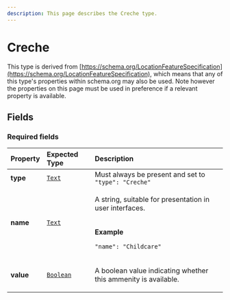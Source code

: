 ```yaml
---
description: This page describes the Creche type.
---
```


# Creche

This type is derived from [https://schema.org/LocationFeatureSpecification](https://schema.org/LocationFeatureSpecification), which means that any of this type's properties within schema.org may also be used. Note however the properties on this page must be used in preference if a relevant property is available.

## **Fields**

### **Required fields**
    
<table>
  <thead>
    <tr>
      <th style="text-align:left">Property</th>
      <th style="text-align:left">Expected Type</th>
      <th style="text-align:left">Description</th>
    </tr>
  </thead>
  <tbody>
    <tr>
      <td style="text-align:left"><b>type</b></td>
      <td style="text-align:left">
        <a href="https://schema.org/Text"><code>Text</code></a>
      </td>
      <td style="text-align:left">
        Must always be present and set to <code>"type": "Creche"</code>
      </td>
    </tr>
    <tr>
      <td style="text-align:left"><b>name</b></td>
      <td style="text-align:left">
        <a href="https://schema.org/Text"><code>Text</code></a>
      </td>
      <td style="text-align:left">
        <p>A string, suitable for presentation in user interfaces.</p><p></br><b>Example</b></p><p><code>"name": "Childcare"</code></p>
      </td>
    </tr>
    <tr>
      <td style="text-align:left"><b>value</b></td>
      <td style="text-align:left">
        <a href="https://schema.org/Boolean"><code>Boolean</code></a>
      </td>
      <td style="text-align:left">
        <p>A boolean value indicating whether this ammenity is available.</p></p>
      </td>
    </tr>
  </tbody>
</table>


